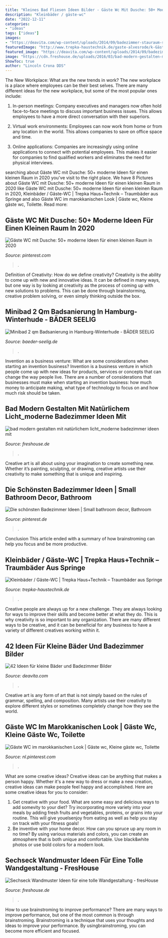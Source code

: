 ```yaml
---
title: "Kleines Bad Fliesen Ideen Bilder - Gäste Wc Mit Dusche: 50+ Moderne Ideen Für Einen Kleinen Raum In 2020"
description: "Kleinbäder / gäste-wc"
date: "2022-12-11"
categories:
- "ideas"
tags: ["ideas"]
images:
- "https://deavita.com/wp-content/uploads/2014/09/badezimmer-stauraum-stehregale-korb-aufbewahrung-braune-bodenfliesen.jpg"
featuredImage: "http://www.trepka-haustechnik.de/gaste-alvesrode/k-Gäste_WC_groß.jpg"
featured_image: "https://deavita.com/wp-content/uploads/2014/09/badezimmer-stauraum-stehregale-korb-aufbewahrung-braune-bodenfliesen.jpg"
image: "https://cdn.freshouse.de/uploads/2016/03/bad-modern-gestalten-mit-natürlichem-licht_moderne-badezimmer-ideen-mit-glastrennwand-zwischen-dusche-und-waschtischanlage-e1457714213745.jpg"
ShowToc: true
author: "Lincoln Crona DDS"
---
```



The New Workplace: What are the new trends in work?
The new workplace is a place where employees can be their best selves. There are many different ideas for the new workplace, but some of the most popular ones include:
1. In-person meetings: Company executives and managers now often hold face-to-face meetings to discuss important business issues. This allows employees to have a more direct conversation with their superiors.

2. Virtual work environments: Employees can now work from home or from any location in the world. This allows companies to save on office space and time.

3. Online applications: Companies are increasingly using online applications to connect with potential employees. This makes it easier for companies to find qualified workers and eliminates the need for physical interviews.

	

		
searching about Gäste WC mit Dusche: 50+ moderne Ideen für einen kleinen Raum in 2020 you've visit to the right place. We have 8 Pictures about Gäste WC mit Dusche: 50+ moderne Ideen für einen kleinen Raum in 2020 like Gäste WC mit Dusche: 50+ moderne Ideen für einen kleinen Raum in 2020, Kleinbäder / Gäste-WC | Trepka Haus+Technik – Traumbäder aus Springe and also Gäste WC im marokkanischen Look | Gäste wc, Kleine gäste wc, Toilette. Read more:
		
    
## Gäste WC Mit Dusche: 50+ Moderne Ideen Für Einen Kleinen Raum In 2020

<img loading=lazy src="https://i.pinimg.com/736x/dc/ce/31/dcce3133cc2f3f91c3e0c1af77f93f44.jpg" onerror="this.onerror=null;this.src='https://tse1.mm.bing.net/th?id=OIP.DMuIpTsobWMGF68CtRi50wHaLF&amp;pid=15.1';" alt="Gäste WC mit Dusche: 50+ moderne Ideen für einen kleinen Raum in 2020">

_Source: pinterest.com_

>. 

	

Definition of Creativity: How do we define creativity?
Creativity is the ability to come up with new and innovative ideas. It can be defined in many ways, but one way is by looking at creativity as the process of coming up with new solutions to problems. This can be done through brainstorming, creative problem solving, or even simply thinking outside the box.

    
## Minibad 2 Qm Badsanierung In Hamburg-Winterhude - BÄDER SEELIG

<img loading=lazy src="https://www.baeder-seelig.de/wp-content/uploads/2020/10/MB_10_3-minibad-2qm-hamburg-badmodernisierung-badezimmer-ideen-bilder-fotos-beispiele.jpg" onerror="this.onerror=null;this.src='https://tse2.mm.bing.net/th?id=OIP.DA6Jqy9r5rjxzOBN1fUhNAHaKQ&amp;pid=15.1';" alt="Minibad 2 qm Badsanierung in Hamburg-Winterhude - BÄDER SEELIG">

_Source: baeder-seelig.de_

>. 

	

Invention as a business venture: What are some considerations when starting an invention business?
Invention is a business venture in which people come up with new ideas for products, services or concepts that can change the way people live. There are a number of considerations that businesses must make when starting an invention business: how much money to anticipate making, what type of technology to focus on and how much risk should be taken.

    
## Bad Modern Gestalten Mit Natürlichem Licht_moderne Badezimmer Ideen Mit

<img loading=lazy src="https://cdn.freshouse.de/uploads/2016/03/bad-modern-gestalten-mit-natürlichem-licht_moderne-badezimmer-ideen-mit-glastrennwand-zwischen-dusche-und-waschtischanlage-e1457714213745.jpg" onerror="this.onerror=null;this.src='https://tse4.mm.bing.net/th?id=OIP.bGT9yV4nIK9L5m-9lwzglgHaK0&amp;pid=15.1';" alt="bad modern gestalten mit natürlichem licht_moderne badezimmer ideen mit">

_Source: freshouse.de_

>. 

	

Creative art is all about using your imagination to create something new. Whether it’s painting, sculpting, or drawing, creative artists use their creativity to make something that is unique and inspiring.

    
## Die Schönsten Badezimmer Ideen | Small Bathroom Decor, Bathroom

<img loading=lazy src="https://i.pinimg.com/736x/4a/cf/65/4acf6585ad5c8094c22382fcd2dd0c81.jpg" onerror="this.onerror=null;this.src='https://tse3.mm.bing.net/th?id=OIP.NN_NQHco3ueQPPSgrI-pxAHaLH&amp;pid=15.1';" alt="Die schönsten Badezimmer Ideen | Small bathroom decor, Bathroom">

_Source: pinterest.de_

>. 

	

Conclusion
This article ended with a summary of how brainstroming can help you focus and be more productive.

    
## Kleinbäder / Gäste-WC | Trepka Haus+Technik – Traumbäder Aus Springe

<img loading=lazy src="http://www.trepka-haustechnik.de/gaste-alvesrode/k-Gäste_WC_groß.jpg" onerror="this.onerror=null;this.src='https://tse3.mm.bing.net/th?id=OIP.JSyIG8pnT0Sz-ysJhiprdwHaLH&amp;pid=15.1';" alt="Kleinbäder / Gäste-WC | Trepka Haus+Technik – Traumbäder aus Springe">

_Source: trepka-haustechnik.de_

>. 

	

Creative people are always up for a new challenge. They are always looking for ways to improve their skills and become better at what they do. This is why creativity is so important to any organization. There are many different ways to be creative, and it can be beneficial for any business to have a variety of different creatives working within it.

    
## 42 Ideen Für Kleine Bäder Und Badezimmer Bilder

<img loading=lazy src="https://deavita.com/wp-content/uploads/2014/09/badezimmer-stauraum-stehregale-korb-aufbewahrung-braune-bodenfliesen.jpg" onerror="this.onerror=null;this.src='https://tse3.mm.bing.net/th?id=OIP.MXQOyJX3951Q8ZWbnJ6WWgHaLa&amp;pid=15.1';" alt="42 Ideen für kleine Bäder und Badezimmer Bilder">

_Source: deavita.com_

>. 

	

Creative art is any form of art that is not simply based on the rules of grammar, spelling, and composition. Many artists use their creativity to explore different styles or sometimes completely change how they see the world.

    
## Gäste WC Im Marokkanischen Look | Gäste Wc, Kleine Gäste Wc, Toilette

<img loading=lazy src="https://i.pinimg.com/736x/f6/12/e1/f612e16a76ca6891b35e2d7350a33c64.jpg" onerror="this.onerror=null;this.src='https://tse3.mm.bing.net/th?id=OIP.Cs2vv8HXqU7L_xhHwmVK9AHaMS&amp;pid=15.1';" alt="Gäste WC im marokkanischen Look | Gäste wc, Kleine gäste wc, Toilette">

_Source: nl.pinterest.com_

>. 

	

What are some creative ideas?
Creative ideas can be anything that makes a person happy. Whether it's a new way to dress or make a new creation, creative ideas can make people feel happy and accomplished. Here are some creative ideas for you to consider: 
1. Get creative with your food. What are some easy and delicious ways to add somevity to your diet? Try incorporating more variety into your meals by adding fresh fruits and vegetables, proteins, or grains into your routine. This will give youelsenjoy from eating as well as help you stay on track with your fitness goals! 
2. Be inventive with your home decor. How can you spruce up any room in no time? By using various materials and colors, you can create an atmosphere that is both unique and comfortable. Use black&white photos or use bold colors for a modern look.

    
## Sechseck Wandmuster Ideen Für Eine Tolle Wandgestaltung - FresHouse

<img loading=lazy src="https://freshouse.de/wp-content/uploads/2016/11/Sechseck-Wandmuster-Ideen-für-eine-tolle-Wandgestaltung-mit-schwarzen-Wandfliesen.jpg" onerror="this.onerror=null;this.src='https://tse3.mm.bing.net/th?id=OIP.14K3ZkKeZjQSzx4wy0qJTAHaML&amp;pid=15.1';" alt="Sechseck Wandmuster Ideen für eine tolle Wandgestaltung - fresHouse">

_Source: freshouse.de_

>. 

	

How to use brainstroming to improve performance?
There are many ways to improve performance, but one of the most common is through brainstroming. Brainstroming is a technique that uses your thoughts and ideas to improve your performance. By usingbrainstroming, you can become more efficient and focused.

